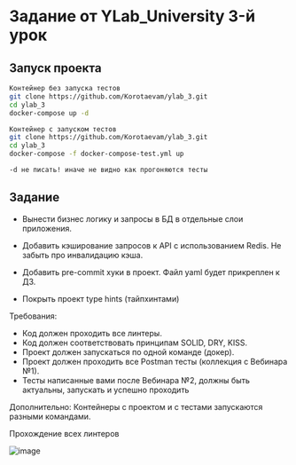 Задание от YLab_University 3-й урок
======

## Запуск проекта

```Bash
Контейнер без запуска тестов
git clone https://github.com/Korotaevam/ylab_3.git
cd ylab_3
docker-compose up -d

Контейнер с запуском тестов
git clone https://github.com/Korotaevam/ylab_3.git
cd ylab_3
docker-compose -f docker-compose-test.yml up

-d не писать! иначе не видно как прогоняются тесты
```

## Задание

  * Вынести бизнес логику и запросы в БД в отдельные слои приложения.

  * Добавить кэширование запросов к API  с использованием Redis. Не забыть про инвалидацию кэша.

  * Добавить pre-commit хуки в проект. Файл yaml будет прикреплен к ДЗ.

  * Покрыть проект type hints (тайпхинтами)


﻿﻿﻿﻿﻿﻿Требования:
  * Код должен проходить все линтеры.
  * Код должен соответствовать принципам SOLID, DRY, KISS.
  * Проект должен запускаться по одной команде (докер).
  * Проект должен проходить все Postman тесты (коллекция с Вебинара №1).
  * Тесты написанные вами после Вебинара №2, должны быть актуальны, запускать и успешно проходить

﻿﻿﻿﻿﻿Дополнительно:
Контейнеры с проектом и с тестами запускаются разными командами.

Прохождение всех линтеров

![image](https://github.com/Korotaevam/ylab_3/assets/112647912/c8776702-387a-4309-b1a1-17b585eb4bf7)

